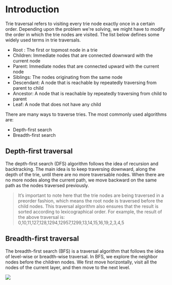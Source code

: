 # Introduction

Trie traversal refers to visiting every trie node exactly once in a certain order. Depending upon the problem we're solving, we might have to modify the order in which the trie nodes are visited. The list below defines some widely used terms in trie traversals. 

- Root : The first or topmost node in a trie
- Children: Immediate nodes that are connected downward with the current node
- Parent: Immediate nodes that are connected upward with the current node
- Siblings: The nodes originating from the same node
- Descendant: A node that is reachable by repeatedly traversing from parent to child
- Ancestor: A node that is reachable by repeatedly traversing from child to parent
- Leaf: A node that does not have any child 

There are many ways to traverse tries. The most commonly used algorithms are:
 
- Depth-first search 
- Breadth-first search 

## Depth-first traversal

The depth-first search (DFS) algorithm follows the idea of recursion and backtracking. The main idea is to keep traversing downward, along the depth of the trie, until there are no more traversable nodes. When there are no more nodes along the current path, we move backward on the same path as the nodes traversed previously. 

> It’s important to note here that the trie nodes are being traversed in a preorder fashion, which means the root node is traversed before the child nodes. This traversal algorithm also ensures that the result is sorted according to lexicographical order. For example, the result of the above traversal is:
0,10,11,127,128,1294,12957,1299,13,14,15,16,19,2,3,4,5

## Breadth-first traversal

The breadth-first search (BFS) is a traversal algorithm that follows the idea of level-wise or breadth-wise traversal. In BFS, we explore the neighbor nodes before the children nodes. We first move horizontally, visit all the nodes of the current layer, and then move to the next level. 

![](../../../../../../img/14.40.34.gif)

